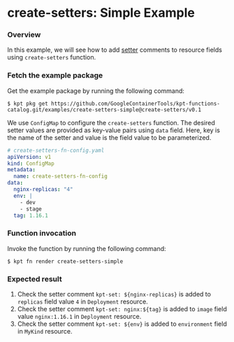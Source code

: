 # create-setters: Simple Example

### Overview

In this example, we will see how to add [setter] comments to
resource fields using `create-setters` function.

### Fetch the example package

Get the example package by running the following command:

```shell
$ kpt pkg get https://github.com/GoogleContainerTools/kpt-functions-catalog.git/examples/create-setters-simple@create-setters/v0.1
```

We use `ConfigMap` to configure the `create-setters` function.
The desired setter values are provided as key-value pairs using `data` field.
Here, key is the name of the setter and value is the field value to be parameterized.

```yaml
# create-setters-fn-config.yaml
apiVersion: v1
kind: ConfigMap
metadata:
  name: create-setters-fn-config
data:
  nginx-replicas: "4"
  env: |
    - dev
    - stage
  tag: 1.16.1
```

### Function invocation

Invoke the function by running the following command:

```shell
$ kpt fn render create-setters-simple
```

### Expected result

1. Check the setter comment `kpt-set: ${nginx-replicas}` is added to `replicas` field value `4` in `Deployment` resource.
2. Check the setter comment `kpt-set: nginx:${tag}` is added to `image` field value `nginx:1.16.1` in `Deployment` resource.
3. Check the setter comment `kpt-set: ${env}` is added to `environment` field in `MyKind` resource.

[setter]: https://catalog.kpt.dev/apply-setters/v0.1/?id=definitions